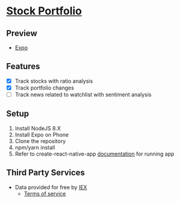 # [Stock Portfolio](https://expo.io/@t73liu/portfolio)

## Preview

- [Expo](https://expo.io/@t73liu/portfolio)

## Features

- [x] Track stocks with ratio analysis
- [x] Track portfolio changes
- [ ] Track news related to watchlist with sentiment analysis

## Setup

1.  Install NodeJS 8.X
2.  Install Expo on Phone
3.  Clone the repository
4.  npm/yarn install
5.  Refer to create-react-native-app [documentation](CRNA.md) for running app

## Third Party Services

- Data provided for free by [IEX](https://iextrading.com/developer/)
  - [Terms of service](https://iextrading.com/api-exhibit-a/)
